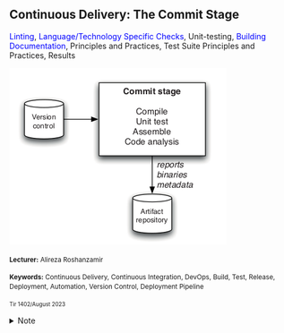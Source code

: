 ## Continuous Delivery: The Commit Stage
<span style="color: blue">Linting</span>, <span style="color: blue">Language/Technology Specific Checks</span>, Unit-testing, <span style="color: blue">Building Documentation</span>, Principles and Practices, Test Suite Principles and Practices, Results

<img src="assets/the-commit-stage.png"/>

<small><strong>Lecturer:</strong> Alireza Roshanzamir</small>

<small><strong>Keywords:</strong> Continuous Delivery, Continuous Integration, DevOps, Build, Test, Release, Deployment, Automation, Version Control, Deployment Pipeline</small>

<small><small> Tir 1402/August 2023</small></small>

<details>
<summary>Note</summary>
Mention the preflight and pull-request (aka. merge request) build.
</details>
